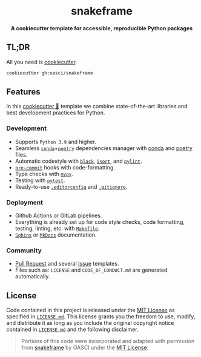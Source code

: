 <h1 align="center">snakeframe</h1>

<h4 align="center">A cookiecutter template for accessible, reproducible Python packages</h4>

## TL;DR

All you need is [cookiecutter][cookiecutter].

```bash
cookiecutter gh:oasci/snakeframe
```

## Features

In this [cookiecutter 🍪][cookiecutter] template we combine state-of-the-art libraries and best development practices for Python.

### Development

-   Supports `Python 3.9` and higher.
-   Seamless [`conda`][conda]+[`poetry`][poetry] dependencies manager with [conda][conda-lock] and [poetry][poetry-lock] files.
-   Automatic codestyle with [`black`][black], [`isort`][isort], and [`pylint`][pylint].
-   [`pre-commit`][pre-commit] hooks with code-formatting.
-   Type checks with [`mypy`][mypy].
-   Testing with [`pytest`][pytest].
-   Ready-to-use [`.editorconfig`][.editorconfig] and [`.gitignore`][.gitignore].

### Deployment

-   Github Actions or GitLab pipelines.
-   Everything is already set up for code style checks, code formatting, testing, linting, etc. with [`Makefile`][makefile].
-   [`Sphinx`][sphinx] or [`MkDocs`][mkdocs] documentation.

### Community

-   [Pull Request][pr-template] and several [Issue][issue-template] templates.
-   Files such as: `LICENSE` and `CODE_OF_CONDUCT.md` are generated automatically.

## License

Code contained in this project is released under the [MIT License](https://spdx.org/licenses/MIT.html) as specified in [`LICENSE.md`][snakeframe-license].
This license grants you the freedom to use, modify, and distribute it as long as you include the original copyright notice contained in [`LICENSE.md`][snakeframe-license] and the following disclaimer.

> Portions of this code were incorporated and adapted with permission from [snakeframe](https://github.com/oasci/snakeframe) by OASCI under the [MIT License](https://github.com/oasci/snakeframe/blob/main/LICENSE.md).

[snakeframe-license]: https://github.com/oasci/snakeframe/blob/main/LICENSE.md
[cookiecutter]: https://github.com/cookiecutter/cookiecutter
[poetry]: https://python-poetry.org/
[conda]: https://conda.org/
[conda-lock]: https://conda.github.io/conda-lock/
[poetry-lock]: https://python-poetry.org/docs/basic-usage/#installing-dependencies
[black]: https://github.com/psf/black
[isort]: https://github.com/PyCQA/isort
[pylint]: https://github.com/pylint-dev/pylint
[pre-commit]: https://github.com/pre-commit/pre-commit
[mypy]: https://github.com/python/mypy
[pytest]: https://docs.pytest.org/en/7.4.x/
[.editorconfig]: https://github.com/oasci/snakeframe/blob/main/%7B%7B%20cookiecutter.project_name%20%7D%7D/.editorconfig
[.gitignore]: https://github.com/oasci/snakeframe/blob/main/%7B%7B%20cookiecutter.project_name%20%7D%7D/.gitignore
[makefile]: https://github.com/oasci/snakeframe/blob/main/%7B%7B%20cookiecutter.project_name%20%7D%7D/Makefile
[mkdocs]: https://squidfunk.github.io/mkdocs-material/
[pr-template]: https://github.com/oasci/snakeframe/blob/main/%7B%7B%20cookiecutter.project_name%20%7D%7D/.github/PULL_REQUEST_TEMPLATE.md
[issue-template]: https://github.com/oasci/snakeframe/tree/main/%7B%7B%20cookiecutter.project_name%20%7D%7D/.github/ISSUE_TEMPLATE
[sphinx]: https://snakeframe.oasci.org/
